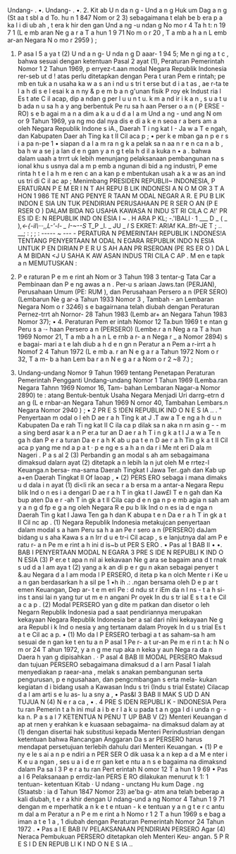  Undang- . •. Undang- . •.
2. Kit ab U n da n g - Und a n g Huk um Dag a n g (St aa t sbl a d To. hu n 1 847 Nom or 2 3) sebagaimana t elah be b era p a ka l i di ub ah , t era k hir den gan Und a ng -u ndan g No mo r 4 Ta h t: n 19 7 1 (L e mb aran Ne g a r a T a hun 1 9 71 No m o r 20 , T a mb a h a n L emb ar-an Negara N o mo r 2959 ) ;
1. P asa l 5 a ya t (2) U nd a n g- U nda n g D aaar- 1 94 5; Me n gi ng a t c , bahwa sesuai dengan ketentuan Pasal 2 ayat (1), Peraturan Pemerintah Nomor 1 2 Tahun 1969, p erryez-t.aan modal Negara Republik Indonesia rer-seb ut d ! atas perlu ditetapkan dengan Pera t uran Pem e rintah; pe mb en tuk a n usaha ka w a s an i nd u s tri t erse but d i a t as , ae r-ta te l a h di s e l esai k a n ny & p e m b a n g'unan fisik P roy ek Indust ria l Es t ate C il acap, dip a ndan g per l u u n t u. k m a nd ir i k a n , s u a t u b ada n u sa h a y ang berbentuk Pe ru sa h aan Perser o a n ( P ERSE - RO) s e b agai m a n a dim a k a u d d a l a m Und a ng - und ang N om or 9 Tahun 1969, ya ng mo dal nya dis e di a k e n seoa r a bers am a oleh Negara Republik Indone s iA., Daerah T i ng kat I - Ja w a T e ngah, dan Kabupaten Daer ah Ting ka t II Cil aca p ; • per k e mban ga n p e r s i a pa n-pe 1 • siapan d a l a m ra n g k a pelak sa n aa n r e n ca n a b , ba h w a se j a lan d e n gan y a n g t ela h d il a kuka n • a . bahwa dalam uaah a trrrt uk lebih menunjang pelaksanaan pembangunan na s ional khu s usnya dal a m p emb a ngunan di bid a ng industri, P eme rinta h t e l a h m e ren c an a kan p e mbentukan usah a k a w as an ind us tri di C il ac ap ; Menimbang PRESIDEN REPUBLII~ INDONESIA, P ERATURAN P E M ER I N T AH REPU B LIK INDONESI A N O M OR 3 T A HON 1 986 TE NT ANG PENYE R TAAN M ODAL NEGAR A R. E PU B LIK INDON E SIA UN TUK PENDIRIAN PERUSAHAAN PE R SER O AN (P E RSER O ) DALAM BIDA NG USAHA KAWASA N INDU ST RI CILA C A!' PR ES ID E: N REPUBLIK IND ON ESIA I ~ . H ARA P KL; -.'IBALI · 1 ___ D _ ( _ )_,<-{-il\···,,L-'-l- _ l-~-\-S_ T_P _l. _ JU _ _l_ S EKRET: ARIAf KA..Bfr-JE T \;
.. __; : ; ; : ----- ~ --- - PERATURA N PEMERINTAH REPUBLIK I.NDONES!A TENTANG PENYERTAAN M ODAL N EGARA REPUBLIK INDO N ESIA UNTUK P EN DIRIAN P E R U S AH AAN PR RSEROAN (PE RS ER O ) DA L A M BIDAN <J U SAHA K AW ASAN INDUS TRI CILA C AP . M en e tapk a n
MEMUTUSKAN :

5. P e raturan P e m e rint ah Nom or 3 Tahun 198 3 tentar-g Tata Car a Pembinaan dan P e ng awas a n . Per-u s ariaan Jaws.tan (PERJAN), Perusahaan Umum (PE: RUM ), dan Perusahaan Persero a n (PER SERO) (Lembarun Ne g ar-a Tahun 1933 Nomor 3 , Tambah - an Lembaran Negara Nom o r 3246) s e bagairnana telah diubah dengan Peraturan Pernez-trrt ah Nornor- 28 Tahun 1983 (Lemb ar+ an Negara Tahun 1983 Nomor 37); • 4. Peraturan Pem er intah Nomor 12 Ta.bun 1969 t e ntan g Peru s a ·- haan Persero a n (PERSERO) (Lembe.r a n Neg a ra T a hun 1969 Nomor 21, T a mb a h a n L e rnb a r- a n Nega r _ a Nomor 2894) s e bagai- mari a t e lah diub a h d e n gn n Peratur a n Pem a r-irrt a h Nomof 2 4 Tahun 1972 (L e mb a. r an N e g a r a Tahun 1972 Nom o r 32, T a m- b a han Lem ba r a n N e g a r a Nom o r 2 ~8 7.) ;
3. Undang-undang Nomor 9 Tahun 1969 tentang Penetapan Peraturan Pemerintah Pengganti Undang-undang Nomor 1 Tahun 1969 (Lemba.ran Negara Tahnn 1969 Nomor 16, Tam- bahan Lembaran Nagar-a Nomor 2890) te : atang Bentuk-bentuk Usaha Negara Menjadi Uri darrg-etrn d an g (L e rnbar-an Negara Tahun 1969 N omor 40, Tambahan Lembars.n Negara Nomor 2940 ) ; • 2 PR E S !DEN REPUBLIK IND O N E S IA .. . " Penyertaan m odal o l eh D ae r a h Ting k at J .T aw a T e ng a h d u n Kabupaten Da e rah Ti ng kat II C ila ca p dilak sa n aka n rn asin g - - m a sing berd asar k a n P er.a tur an D ae r a h T i n g k a t I J a w a Te n ga h dan P e r a turan Da e r a h K ab u pa t e n D ae r a h Tin g k a t II Cil aca p yang me nd a p a t · p e ng e s a h a n da r i Me nt eri D ala m Nageri . P a s al 2 (3) Perbandin g an modal s ah am sebagaimana dimaksud dalarn ayat (2) ditetapk a n lebih la n jut oleh M e rrtez-I Keuanga.n bersa- ma-sama Daerah Tingkat I Jawa Ter..gah dan Kab up a+en Daerah Tingkat II Of laoap , • (2) PERS ERO sebaga i mana dimaks u d dala i n ayat (1) di<li rik an seca r a b ersa m a antar-a Negara Repu blik Ind o n es i a dengari D ae r a h T in gka t I Jaw£l T e n gah dan Ka bup aten Da e r -ah T in gk a t II Cila cap d e n ga n p e mb agia n sah am y a n g d fp e g a ng oleh Negara R e pu b lik Ind o n es ia d e nga n Daerah Tin g kat I Jawa Ten ga h dan K abupa t e n Da e r a h T in gk a t II Cil nc ap .
(1) Negara Republik Indonesia metakujcan penyertaan dalam modal s a ham Peru sa h a an Pe r sero a n (PERSERO) daJam bidang u s aha Kawa s a n Irr d u e tr-i Cil acap , s e lanjutnya dal am P e ratu r- a n Pe m e rint a h ini d is~b ut PER S ERO . • Pas al 1 BAB II • •.
BAB I PENYERTAAN MODAL N EGARA 3 PRE S IDE N REPUBLI K IND O N ESIA (3) P er.e t apa n nil ai kekavaan Ne g ara se bagaim ana d t rnak s ud d a l am aya t (2) yang a k an di p e r gu n akan sebagai penyer t &.au Negara d a l am moda l P ERSERO, d iteta p ka n olch Mente r i Ke u a n gan berdasarkan h a sil pe 1 •h ih .:
.ngan bersama oleh D e p ar t emen Keuangan, Dep ar- t e m eri Pe : d ndu st r iEm da n I ns - t a h si-ins t ansi lai n yang tur ut m e n angani Pr oyek In du s tr ial E s t a t e Cil a c a p .
(2) Modal PERSERO yan g dite m patkan dan disetor o leh Negarn Republik Indonesia pad a saat pendiriannya merupakan kekayaan Negara Republik Indonesia ber a sal dari nilni kekayaan Ne g ara Republ i k Ind o nesia y ang tertanam dalam Proyek In d u s trial Es t a t e Cil ac a p. • (1) Mo da l P ERSERO terbagi a t as saham-sa h am sesuai de n gan ke t en tu a n P asal 1 Pe r- a t ur-an Pe m e ri n t a: h N o m or 24 T ahun 1972, y a n g me rup aka n keka y aun Nega ra da n Daera h yan g dipisahkan . · P asal 4 BAB Ill MODAL PERSERO Maksud dan tujuan PERSERO sebagaimana dimaksud d a l arn Pasal 1 ialah menyediakan p raear-ana , melak s anakan pembangunan serta pengurusan, p e ngusahaan, dan pengcmbangan s erta mela- kukan kegiatan d i bidang usah a Kawasan Indu s tri (Indu s trial Estate) Cilacap d a l am arti s e lu as- lu a sny a , • Pas&l 3
BAB II MAK S UD D AN TUJUA N (4) N e r a ca , • . 4 PRE S IDEN REPUBLI K - INDONESIA Pera tu ran Pemerin t a h ini mul a i b e r l a k u pada t a n gga l d i unda n g· - ka n. P a s a l 7 KETENTUA N PENU T UP
BAB V (2} Menteri Keuangan d ap at rnen y erahkan k e kuasaan sebagaima- na dimaksud dalam ay at (1) dengan disertai hak substitusi kepada Menteri Perindustrian dengan ketentuan bahwa Rancangan Anggaran Da s ar PERSERO harus mendapat persetujuan terlebih dahulu dari Menteri Keuangan. • (1) P e ny e le s ai a n p e ndiri a n PER SER O dik uasa k a n kep a d a M e nter i K e u a ngan , ses u a i d e rr gan ket e ntu a n s e bagaima na dimaksnd dalam Pa sa l 3 P e r a tu ran Pert erintah N omor 12 T a hun 1 9 69 • Pas a l 6 Pelaksanaan p errdiz-Ian PERS E RO dilakukan menurut k 1: 1 tentuan- ketentuan Kitab · U ndang - unctang Hu kum Dage . ng (Staatsb : ia d Tahun 1847 Nomor 23) ae'ba g- atm ana telah beberap a kali diubah, t e r a khir dengan U ndang-und a ng Nomor 4 Tahun 1 9 71 dengan m e mperhatik a n k e t e ntuan - k e tentuan y a n g t e r c antu m dal a m Peratur a n P e m e rint a h Nomo r 1 2 T a hun 1969 s e bag a iman a t e 1 a , 1 diubah dengan Peraturan Pemerintah Nomor 24 Tahun 1972 . • Pas a l E BAB IV PELAKSANAAN PENDIRIAN PERSERO Agar (4) Neraca Pembukuan PERSERO ditetapkan oleh Menteri Keu- angan. 5 P R E S I D EN REPUB LI K I ND O N E S IA ..